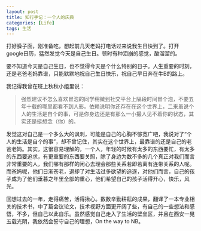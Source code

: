 ```yaml
---
layout: post
title: 知行手记：一个人的庆典
categories: [Life]
tags: 生活
---
```


打好臊子面，刚准备吃，想起前几天老妈打电话过来说我生日快到了。打开google日历，猛然发觉今天是自己生日。顿时有种泪崩的感觉，酸溜溜的。

要不知道今天是自己生日，也不觉得今天是个什么特别的日子。人生重要的时刻，还是老爸老妈靠谱，只能默默地祝自己生日快乐，祝自己早日奔在牛B的路上。

我记得我曾在班上秋秋小组里说：

>强烈建议不怎么喜欢冒泡的同学稍微到社交平台上隔段时间冒个泡，不要五年十载的哪里都看不到人影。依赖说明你还存在在这个世界上，二来虽说个人的生活是自个的事，可是你身边还是有那么一小撮人见不着你的状态，其实还是挺想念（你）的。

发觉这对自己是一个多么大的讽刺，可能是自己的心胸不够宽广吧，我说对了“个人的生活是自个的事”，却不曾记住，其实在这个世界上，最靠谱的还是自己的老爸老妈。其实，这很容易理解的，一个人，年轻的时候有太多的东西要忙，有太多的东西要追求，有更重要的东西要关照，除了身边为数不多的几个真正对我们而言非常重要的人，我们哪有那样的闲心去理会那些关系若即若离有连带关系的人呢。而爸妈呢，他们日渐苍老，退却了对生活过多欲望的追逐，对他们而言，自己的孩子成为了他们垂暮之年里全部的重心，他们希望自己的孩子活得开心，快乐，风光。

回想过去的一年，走得痛苦，活得揪心。数数辛勤耕耘的成果，翻译了一本专业相关的技术书，中了篇会议论文，技术视野方面更开阔了些，有自己的一些想法和感悟，不多，但自己以此自乐。虽然感觉自己走入了生活的壁垒区，并且在西安一晃五载光阴，我依然会誓守自己的理想，On the way to NB。


